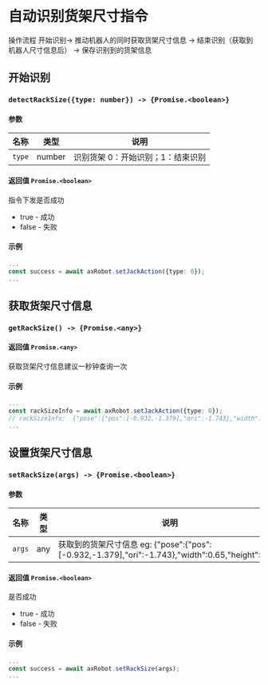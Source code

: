 ﻿#  自动识别货架尺寸指令

操作流程 开始识别-> 推动机器人的同时获取货架尺寸信息 -> 结束识别（获取到机器人尺寸信息后） -> 保存识别到的货架信息


## 开始识别
### `detectRackSize({type: number}) -> {Promise.<boolean>}`

#### 参数

| 名称       | 类型     | 说明                  |
| ---------- |--------|---------------------|
| `type`     | number | 识别货架  0：开始识别；1：结束识别 |

#### 返回值 `Promise.<boolean>`

指令下发是否成功

- true - 成功
- false - 失败

#### 示例

```typescript
...
const success = await axRobot.setJackAction({type: 0});
...
```




## 获取货架尺寸信息
### `getRackSize() -> {Promise.<any>}`


#### 返回值 `Promise.<any>`

获取货架尺寸信息建议一秒钟查询一次


#### 示例

```typescript
...
const rackSizeInfo = await axRobot.setJackAction({type: 0});
// rackSizeInfo:  {"pose":{"pos":[-0.932,-1.379],"ori":-1.743},"width":0.65,"height":0.72}
...
```



## 设置货架尺寸信息
### `setRackSize(args) -> {Promise.<boolean>}`

#### 参数

| 名称     | 类型  | 说明                                                                |
|--------|-----|-------------------------------------------------------------------|
| `args` | any | 获取到的货架尺寸信息 eg: {"pose":{"pos":[-0.932,-1.379],"ori":-1.743},"width":0.65,"height":0.72} |


#### 返回值 `Promise.<boolean>`

是否成功

- true - 成功
- false - 失败


#### 示例

```typescript
...
const success = await axRobot.setRackSize(args);
...
```





